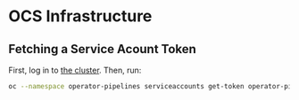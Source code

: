 # OCS Infrastructure

## Fetching a Service Acount Token

First, log in to [the cluster](https://console-openshift-console.apps.ci.l2s4.p1.openshiftapps.com/topology/all-namespaces/graph). Then, run:


```sh
oc --namespace operator-pipelines serviceaccounts get-token operator-pipelines-trigger
```
